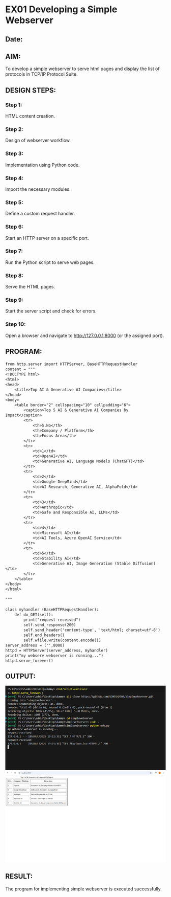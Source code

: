 # EX01 Developing a Simple Webserver
## Date:

## AIM:
To develop a simple webserver to serve html pages and display the list of protocols in TCP/IP Protocol Suite.

## DESIGN STEPS:
### Step 1: 
HTML content creation.

### Step 2:
Design of webserver workflow.

### Step 3:
Implementation using Python code.

### Step 4:
Import the necessary modules.

### Step 5:
Define a custom request handler.

### Step 6:
Start an HTTP server on a specific port.

### Step 7:
Run the Python script to serve web pages.

### Step 8:
Serve the HTML pages.

### Step 9:
Start the server script and check for errors.

### Step 10:
Open a browser and navigate to http://127.0.0.1:8000 (or the assigned port).

## PROGRAM:
```
from http.server import HTTPServer, BaseHTTPRequestHandler
content = """
<!DOCTYPE html>
<html>
<head>
    <title>Top AI & Generative AI Companies</title>
</head>
<body>
    <table border="2" cellspacing="10" cellpadding="6">
        <caption>Top 5 AI & Generative AI Companies by Impact</caption>
        <tr>
            <th>S.No</th>
            <th>Company / Platform</th>
            <th>Focus Area</th>
        </tr>
        <tr>
            <td>1</td>
            <td>OpenAI</td>
            <td>Generative AI, Language Models (ChatGPT)</td>
        </tr>
        <tr>
            <td>2</td>
            <td>Google DeepMind</td>
            <td>AI Research, Generative AI, AlphaFold</td>
        </tr>
        <tr>
            <td>3</td>
            <td>Anthropic</td>
            <td>Safe and Responsible AI, LLMs</td>
        </tr>
        <tr>
            <td>4</td>
            <td>Microsoft AI</td>
            <td>AI Tools, Azure OpenAI Service</td>
        </tr>
        <tr>
            <td>5</td>
            <td>Stability AI</td>
            <td>Generative AI, Image Generation (Stable Diffusion)</td>
        </tr>
    </table>
</body>
</html>

"""

class myhandler (BaseHTTPRequestHandler):
    def do_GET(self):
        print("request received")
        self.send_response(200)
        self.send_header('content-type', 'text/html; charset=utf-8')
        self.end_headers()
        self.wfile.write(content.encode())
server_address = ('',8000)
httpd = HTTPServer(server_address, myhandler)
print("my webserv webserver is running...")
httpd.serve_forever()
```



## OUTPUT:
![alt text](<Screenshot 2025-10-05 192237.png>)
![alt text](<Screenshot 2025-10-05 192158.png>)
## RESULT:
The program for implementing simple webserver is executed successfully.
